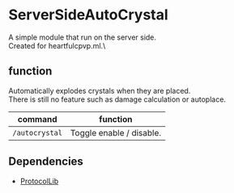 # ServerSideAutoCrystal
A simple module that run on the server side.\
Created for heartfulcpvp.ml.\

## function
Automatically explodes crystals when they are placed.\
There is still no feature such as damage calculation or autoplace.


| command | function |
| --- | --- |
| `/autocrystal` | Toggle enable / disable. |

<!--
## Modules
### AutoCrystal
Automatically bursts when you place crystals.
| commands | function |
| --- | --- |
| `/autocrystal` | Toggle enable / disable. |
| `/autocrystal damage <number>` | Executed if the damage caused by the bursting of the crystal is less than or equal to this number. |
  
### NoKnockback
Deactivates knockback.
| commands | function |
| --- | --- |
| `/noknockback` | Toggle enable / disable. |
-->
## Dependencies
- [ProtocolLib](https://github.com/dmulloy2/ProtocolLib)
  
